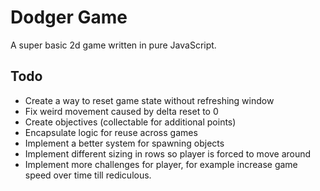 # Dodger Game

A super basic 2d game written in pure JavaScript.

## Todo

- Create a way to reset game state without refreshing window
- Fix weird movement caused by delta reset to 0
- Create objectives (collectable for additional points)
- Encapsulate logic for reuse across games
- Implement a better system for spawning objects
- Implement different sizing in rows so player is forced to move around
- Implement more challenges for player, for example increase game speed over time till rediculous.
